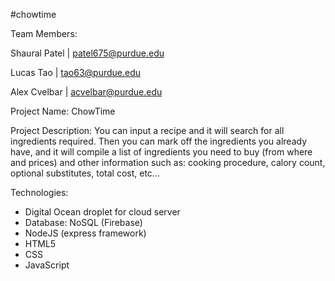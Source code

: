 #chowtime

Team Members:

Shaural Patel | patel675@purdue.edu

Lucas Tao | tao63@purdue.edu

Alex Cvelbar | acvelbar@purdue.edu

Project Name: ChowTime

Project Description:
You can input a recipe and it will search for all ingredients required. Then you can mark off the ingredients you already have, and it will compile a list of ingredients you need to buy (from where and prices) and other information such as: cooking procedure, calory count, optional substitutes, total cost, etc...

Technologies:
- Digital Ocean droplet for cloud server
- Database: NoSQL (Firebase)
- NodeJS (express framework)
- HTML5
- CSS
- JavaScript
